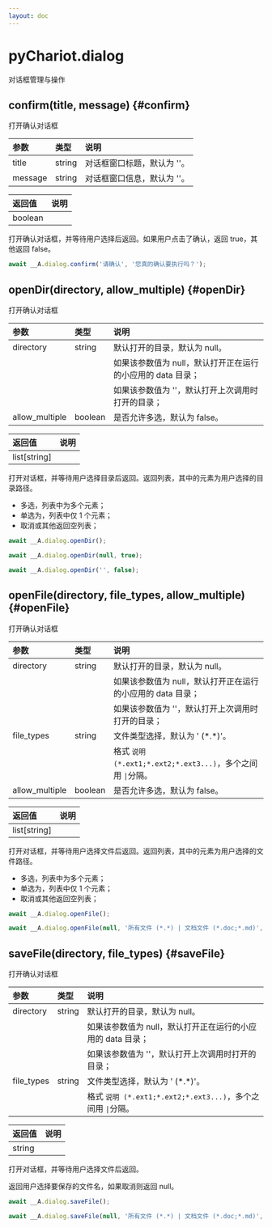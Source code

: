 ```yaml
---
layout: doc
---
```


# pyChariot.dialog

对话框管理与操作

## confirm(title, message) <Badge type="tip" text="Since 25.3.5.1" /> {#confirm}

打开确认对话框

| 参数      | 类型     | 说明              |
|:--------|:-------|:----------------|
| title   | string | 对话框窗口标题，默认为 ''。 |   
| message | string | 对话框窗口信息，默认为 ''。 |   

| 返回值     | 说明 |
|:--------|:---|
| boolean |    |

打开确认对话框，并等待用户选择后返回。如果用户点击了确认，返回 true，其他返回 false。

```javascript
await __A.dialog.confirm('请确认', '您真的确认要执行吗？');
```

## openDir(directory, allow_multiple) <Badge type="tip" text="Since 25.3.5.1" /> {#openDir}

打开确认对话框

| 参数             | 类型      | 说明                                  |
|:---------------|:--------|:------------------------------------|
| directory      | string  | 默认打开的目录，默认为 null。                   |   
|                |         | 如果该参数值为 null，默认打开正在运行的小应用的 data 目录； |   
|                |         | 如果该参数值为 ''，默认打开上次调用时打开的目录；          |
| allow_multiple | boolean | 是否允许多选，默认为 false。                   |   

| 返回值          | 说明 |
|:-------------|:---|
| list[string] |    |

打开对话框，并等待用户选择目录后返回。返回列表，其中的元素为用户选择的目录路径。

- 多选，列表中为多个元素；
- 单选为，列表中仅 1 个元素；
- 取消或其他返回空列表；

```javascript
await __A.dialog.openDir();
```

```javascript
await __A.dialog.openDir(null, true);
```

```javascript
await __A.dialog.openDir('', false);
```

## openFile(directory, file_types, allow_multiple) <Badge type="tip" text="Since 25.3.5.1" /> {#openFile}

打开确认对话框

| 参数             | 类型      | 说明                                                |
|:---------------|:--------|:--------------------------------------------------|
| directory      | string  | 默认打开的目录，默认为 null。                                 |   
|                |         | 如果该参数值为 null，默认打开正在运行的小应用的 data 目录；               |   
|                |         | 如果该参数值为 ''，默认打开上次调用时打开的目录；                        |
| file_types     | string  | 文件类型选择，默认为 ' (\*.\*)'。                            |   
|                |         | 格式 `说明 (*.ext1;*.ext2;*.ext3...)`，多个之间用 ` \| `分隔。 |   
| allow_multiple | boolean | 是否允许多选，默认为 false。                                 |   

| 返回值          | 说明 |
|:-------------|:---|
| list[string] |    |

打开对话框，并等待用户选择文件后返回。返回列表，其中的元素为用户选择的文件路径。

- 多选，列表中为多个元素；
- 单选为，列表中仅 1 个元素；
- 取消或其他返回空列表；

```javascript
await __A.dialog.openFile();
```

```javascript
await __A.dialog.openFile(null, '所有文件 (*.*) | 文档文件 (*.doc;*.md)', true);
```

## saveFile(directory, file_types) <Badge type="tip" text="Since 25.3.5.1" /> {#saveFile}

打开确认对话框

| 参数         | 类型     | 说明                                                |
|:-----------|:-------|:--------------------------------------------------|
| directory  | string | 默认打开的目录，默认为 null。                                 |   
|            |        | 如果该参数值为 null，默认打开正在运行的小应用的 data 目录；               |   
|            |        | 如果该参数值为 ''，默认打开上次调用时打开的目录；                        |
| file_types | string | 文件类型选择，默认为 ' (\*.\*)'。                            |   
|            |        | 格式 `说明 (*.ext1;*.ext2;*.ext3...)`，多个之间用 ` \| `分隔。 |   

| 返回值    | 说明 |
|:-------|:---|
| string |    |

打开对话框，并等待用户选择文件后返回。

返回用户选择要保存的文件名，如果取消则返回 null。

```javascript
await __A.dialog.saveFile();
```

```javascript
await __A.dialog.saveFile(null, '所有文件 (*.*) | 文档文件 (*.doc;*.md)', true);
```

